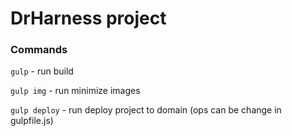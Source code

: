 # DrHarness project

### Commands
`gulp` - run build

`gulp img` - run minimize images

`gulp deploy` - run deploy project to domain (ops can be change in gulpfile.js)